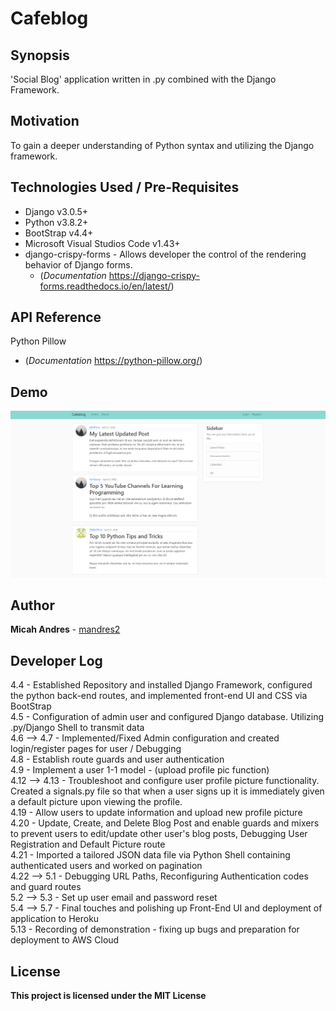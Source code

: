 # Cafeblog

## Synopsis

'Social Blog' application written in .py combined with the Django Framework.

## Motivation

To gain a deeper understanding of Python syntax and utilizing the Django framework.


## Technologies Used / Pre-Requisites
* Django v3.0.5+
* Python v3.8.2+
* BootStrap v4.4+
* Microsoft Visual Studios Code v1.43+
* django-crispy-forms - Allows developer the control of the rendering behavior of Django forms.
  * (*Documentation* https://django-crispy-forms.readthedocs.io/en/latest/)

## API Reference
Python Pillow
   * (*Documentation* https://python-pillow.org/)

## Demo

![alt text](https://github.com/mandres2/Cafeblog/blob/master/img/demo.gif?raw=true)

## Author

**Micah Andres** - [mandres2](https://github.com/mandres2)

## Developer Log

4.4 - Established Repository and installed Django Framework, configured the python back-end routes, and implemented front-end UI and CSS via BootStrap
<br>
4.5 - Configuration of admin user and configured Django database. Utilizing .py/Django Shell to transmit data
<br>
4.6 --> 4.7 - Implemented/Fixed Admin configuration and created login/register pages for user / Debugging
<br>
4.8 - Establish route guards and user authentication
<br>
4.9 - Implement a user 1-1 model - (upload profile pic function)
<br>
4.12 --> 4.13 - Troubleshoot and configure user profile picture functionality. Created a signals.py file so that when a user signs up it is immediately given a default picture upon viewing the profile.
<br>
4.19 - Allow users to update information and upload new profile picture
<br>
4.20 - Update, Create, and Delete Blog Post and enable guards and mixers to prevent users to edit/update other user's blog posts, Debugging User Registration and Default Picture route
<br>
4.21 - Imported a tailored JSON data file via Python Shell containing authenticated users and worked on pagination
<br>
4.22 --> 5.1 - Debugging URL Paths, Reconfiguring Authentication codes and guard routes
<br>
5.2 --> 5.3 - Set up user email and password reset
<br>
5.4 --> 5.7 - Final touches and polishing up Front-End UI and deployment of application to Heroku
<br>
5.13 - Recording of demonstration - fixing up bugs and preparation for deployment to AWS Cloud
<br>

## License

**This project is licensed under the MIT License**
